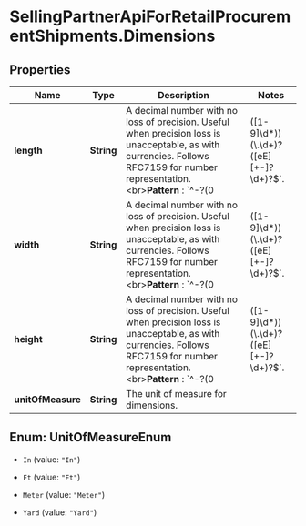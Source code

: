 # SellingPartnerApiForRetailProcurementShipments.Dimensions

## Properties

Name | Type | Description | Notes
------------ | ------------- | ------------- | -------------
**length** | **String** | A decimal number with no loss of precision. Useful when precision loss is unacceptable, as with currencies. Follows RFC7159 for number representation. &lt;br&gt;**Pattern** : &#x60;^-?(0|([1-9]\\d*))(\\.\\d+)?([eE][+-]?\\d+)?$&#x60;. | 
**width** | **String** | A decimal number with no loss of precision. Useful when precision loss is unacceptable, as with currencies. Follows RFC7159 for number representation. &lt;br&gt;**Pattern** : &#x60;^-?(0|([1-9]\\d*))(\\.\\d+)?([eE][+-]?\\d+)?$&#x60;. | 
**height** | **String** | A decimal number with no loss of precision. Useful when precision loss is unacceptable, as with currencies. Follows RFC7159 for number representation. &lt;br&gt;**Pattern** : &#x60;^-?(0|([1-9]\\d*))(\\.\\d+)?([eE][+-]?\\d+)?$&#x60;. | 
**unitOfMeasure** | **String** | The unit of measure for dimensions. | 



## Enum: UnitOfMeasureEnum


* `In` (value: `"In"`)

* `Ft` (value: `"Ft"`)

* `Meter` (value: `"Meter"`)

* `Yard` (value: `"Yard"`)





